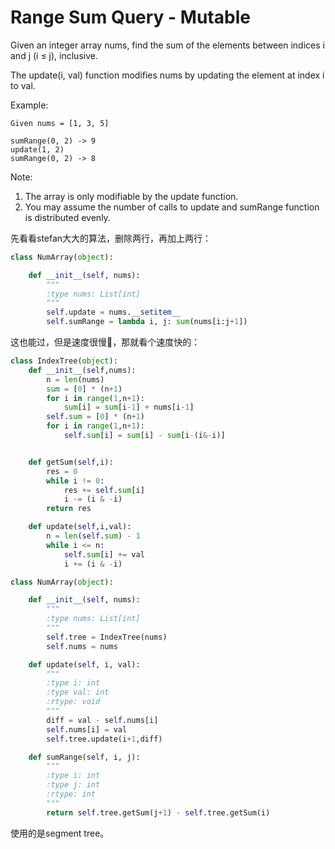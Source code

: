 # Range Sum Query - Mutable

Given an integer array nums, find the sum of the elements between indices i and j (i ≤ j), inclusive.

The update(i, val) function modifies nums by updating the element at index i to val.

Example:
```
Given nums = [1, 3, 5]

sumRange(0, 2) -> 9
update(1, 2)
sumRange(0, 2) -> 8
```

Note:

1. The array is only modifiable by the update function.
2. You may assume the number of calls to update and sumRange function is distributed evenly.

先看看stefan大大的算法，删除两行，再加上两行：

```Python
class NumArray(object):

    def __init__(self, nums):
        """
        :type nums: List[int]
        """
        self.update = nums.__setitem__
        self.sumRange = lambda i, j: sum(nums[i:j+1])

```

这也能过，但是速度很慢，那就看个速度快的：

```Python
class IndexTree(object):
    def __init__(self,nums):
        n = len(nums)
        sum = [0] * (n+1)
        for i in range(1,n+1):
            sum[i] = sum[i-1] + nums[i-1]
        self.sum = [0] * (n+1)
        for i in range(1,n+1):
            self.sum[i] = sum[i] - sum[i-(i&-i)]


    def getSum(self,i):
        res = 0
        while i != 0:
            res += self.sum[i]
            i -= (i & -i)
        return res

    def update(self,i,val):
        n = len(self.sum) - 1
        while i <= n:
            self.sum[i] += val
            i += (i & -i)

class NumArray(object):

    def __init__(self, nums):
        """
        :type nums: List[int]
        """
        self.tree = IndexTree(nums)
        self.nums = nums

    def update(self, i, val):
        """
        :type i: int
        :type val: int
        :rtype: void
        """
        diff = val - self.nums[i]
        self.nums[i] = val
        self.tree.update(i+1,diff)

    def sumRange(self, i, j):
        """
        :type i: int
        :type j: int
        :rtype: int
        """
        return self.tree.getSum(j+1) - self.tree.getSum(i)
```
使用的是segment tree。

